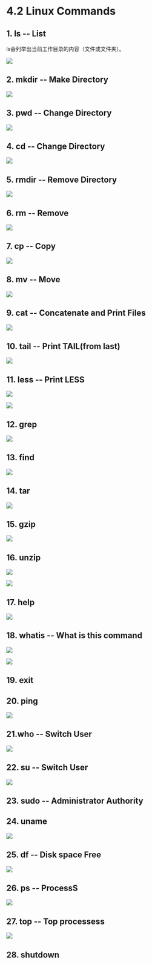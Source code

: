 # 4.2 Linux Commands

## 1. ls -- List

 ls会列举出当前工作目录的内容（文件或文件夹）。

![](../.gitbook/assets/ping-mu-kuai-zhao-20190130-shang-wu-11.34.33.png)

## 2. mkdir -- Make Directory

![](../.gitbook/assets/mkdir.png)

## 3. pwd -- Change Directory

![](../.gitbook/assets/pwd.png)

## 4. cd -- Change Directory



![](../.gitbook/assets/ping-mu-kuai-zhao-20190130-shang-wu-11.35.30.png)

## 5. rmdir -- Remove Directory

![](../.gitbook/assets/rmdir.png)

## 6. rm -- Remove

![](../.gitbook/assets/rm.png)

## 7. cp -- Copy

![](../.gitbook/assets/cp.png)

## 8. mv -- Move

![](../.gitbook/assets/mv.png)

## 9. cat -- Concatenate and Print Files

![](../.gitbook/assets/cat.png)

## 10. tail -- Print TAIL\(from last\)

![](../.gitbook/assets/tail.png)

## 11. less -- Print LESS

![](../.gitbook/assets/less1.png)

![](../.gitbook/assets/less.png)

## 12. grep

![](../.gitbook/assets/grep.png)

## 13. find

![](../.gitbook/assets/find.png)

## 14. tar

![](../.gitbook/assets/tar.png)

## 15. gzip

![](../.gitbook/assets/gzip.png)

## 16. unzip

![](../.gitbook/assets/unzip1.png)

![](../.gitbook/assets/unzip2.png)

## 17. help

![](../.gitbook/assets/help.png)

## 18. whatis -- What is this command

![](../.gitbook/assets/whatis1.png)

![](../.gitbook/assets/whatis2.png)

## 19. exit

## 20. ping

![](../.gitbook/assets/ping.png)

## 21.who -- Switch User

![](../.gitbook/assets/who.png)

## 22. su -- Switch User

![](../.gitbook/assets/su.png)

## 23. sudo -- Administrator Authority

## 24. uname

![](../.gitbook/assets/uname.png)

## 25. df -- Disk space Free

![](../.gitbook/assets/df.png)

## 26. ps -- ProcessS

![](../.gitbook/assets/ps.png)

## 27. top -- Top processess

![](../.gitbook/assets/top.png)

## 28. shutdown

